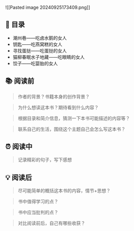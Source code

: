 ![[Pasted image 20240925173409.png]]
## 📑 目录
* 潮州巷——吃卤水鹅的女人  
* 钥匙——吃燕窝糕的女人  
* 寻找蛋挞——吃蛋挞的女人  
* 猫柳春眠水子地藏——吃眼睛的女人  
* 饺子——吃婴胎的女人
## 📚 阅读前
> 作者的背景？书籍本身的创作背景？

> 为什么想读这本书？期待看到什么内容？

> 根据目录和简介信息，猜测一下本书可能描述的内容等？

> 联系自己的生活，围绕这个主题自己会怎么写这本书？
## ⏰ 阅读中
> 记录精彩的句子，写下感想
##  💡 阅读后
> 尽可能简单的概括这本书的内容，情节+思想？

> 书中值得学习的点？

> 书中应当批判的点？

> 对比阅读前后，自己有哪些收获？ 
